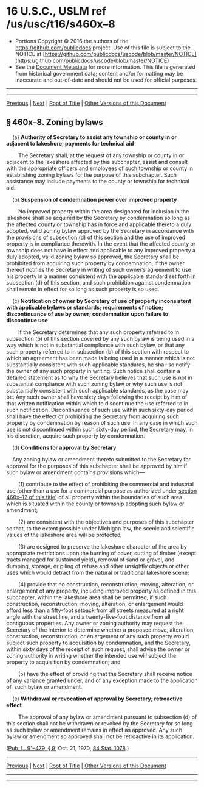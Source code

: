 ---
---

# 16 U.S.C., USLM ref /us/usc/t16/s460x–8

* Portions Copyright © 2016 the authors of the https://github.com/publicdocs project.
  Use of this file is subject to the NOTICE at [https://github.com/publicdocs/uscode/blob/master/NOTICE](https://github.com/publicdocs/uscode/blob/master/NOTICE)
* See the [Document Metadata](././../../../../..//README.md) for more information.
  This file is generated from historical government data; content and/or formatting may be inaccurate and out-of-date and should not be used for official purposes.

----------
----------

[Previous](./../../../../..//us/usc/t16/ch1/schLXXXII/m__us_usc_t16_s460x–7.md) | [Next](./../../../../..//us/usc/t16/ch1/schLXXXII/m__us_usc_t16_s460x–9.md) | [Root of Title](./../../../../../) | [Other Versions of this Document](https://publicdocs.github.io/go/links?ns=uslm&ref=%2Fus%2Fusc%2Ft16%2Fs460x%E2%80%938)

## § 460x–8. Zoning bylaws

    (a) __Authority of Secretary to assist any township or county in or adjacent to lakeshore; payments for technical aid__ 

        The Secretary shall, at the request of any township or county in or adjacent to the lakeshore affected by this subchapter, assist and consult with the appropriate officers and employees of such township or county in establishing zoning bylaws for the purpose of this subchapter. Such assistance may include payments to the county or township for technical aid.

    (b) __Suspension of condemnation power over improved property__ 

        No improved property within the area designated for inclusion in the lakeshore shall be acquired by the Secretary by condemnation so long as the affected county or township has in force and applicable thereto a duly adopted, valid zoning bylaw approved by the Secretary in accordance with the provisions of subsection (d) of this section and the use of improved property is in compliance therewith. In the event that the affected county or township does not have in effect and applicable to any improved property a duly adopted, valid zoning bylaw so approved, the Secretary shall be prohibited from acquiring such property by condemnation, if the owner thereof notifies the Secretary in writing of such owner’s agreement to use his property in a manner consistent with the applicable standard set forth in subsection (d) of this section, and such prohibition against condemnation shall remain in effect for so long as such property is so used.

    (c) __Notification of owner by Secretary of use of property inconsistent with applicable bylaws or standards; requirements of notice; discontinuance of use by owner; condemnation upon failure to discontinue use__ 

        If the Secretary determines that any such property referred to in subsection (b) of this section covered by any such bylaw is being used in a way which is not in substantial compliance with such bylaw, or that any such property referred to in subsection (b) of this section with respect to which an agreement has been made is being used in a manner which is not substantially consistent with such applicable standards, he shall so notify the owner of any such property in writing. Such notice shall contain a detailed statement as to why the Secretary believes that such use is not in substantial compliance with such zoning bylaw or why such use is not substantially consistent with such applicable standards, as the case may be. Any such owner shall have sixty days following the receipt by him of that written notification within which to discontinue the use referred to in such notification. Discontinuance of such use within such sixty-day period shall have the effect of prohibiting the Secretary from acquiring such property by condemnation by reason of such use. In any case in which such use is not discontinued within such sixty-day period, the Secretary may, in his discretion, acquire such property by condemnation.

    (d) __Conditions for approval by Secretary__ 

    Any zoning bylaw or amendment thereto submitted to the Secretary for approval for the purposes of this subchapter shall be approved by him if such bylaw or amendment contains provisions which—

        (1) contribute to the effect of prohibiting the commercial and industrial use (other than a use for a commercial purpose as authorized under [section 460x–12 of this title][/us/usc/t16/s460x–12]) of all property within the boundaries of such area which is situated within the county or township adopting such bylaw or amendment;

        (2) are consistent with the objectives and purposes of this subchapter so that, to the extent possible under Michigan law, the scenic and scientific values of the lakeshore area will be protected;

        (3) are designed to preserve the lakeshore character of the area by appropriate restrictions upon the burning of cover, cutting of timber (except tracts managed for sustained yield), removal of sand or gravel, and dumping, storage, or piling of refuse and other unsightly objects or other uses which would detract from the natural or traditional lakeshore scene;

        (4) provide that no construction, reconstruction, moving, alteration, or enlargement of any property, including improved property as defined in this subchapter, within the lakeshore area shall be permitted, if such construction, reconstruction, moving, alteration, or enlargement would afford less than a fifty-foot setback from all streets measured at a right angle with the street line, and a twenty-five-foot distance from all contiguous properties. Any owner or zoning authority may request the Secretary of the Interior to determine whether a proposed move, alteration, construction, reconstruction, or enlargement of any such property would subject such property to acquisition by condemnation, and the Secretary, within sixty days of the receipt of such request, shall advise the owner or zoning authority in writing whether the intended use will subject the property to acquisition by condemnation; and

        (5) have the effect of providing that the Secretary shall receive notice of any variance granted under, and of any exception made to the application of, such bylaw or amendment.

    (e) __Withdrawal or revocation of approval by Secretary; retroactive effect__ 

        The approval of any bylaw or amendment pursuant to subsection (d) of this section shall not be withdrawn or revoked by the Secretary for so long as such bylaw or amendment remains in effect as approved. Any such bylaw or amendment so approved shall not be retroactive in its application.

([Pub. L. 91–479, § 9][/us/pl/91/479/s9], Oct. 21, 1970, [84 Stat. 1078][/us/stat/84/1078].)

----------

[Previous](./../../../../..//us/usc/t16/ch1/schLXXXII/m__us_usc_t16_s460x–7.md) | [Next](./../../../../..//us/usc/t16/ch1/schLXXXII/m__us_usc_t16_s460x–9.md) | [Root of Title](./../../../../../) | [Other Versions of this Document](https://publicdocs.github.io/go/links?ns=uslm&ref=%2Fus%2Fusc%2Ft16%2Fs460x%E2%80%938)

----------
----------

[/us/usc/t16/s460x–12]: https://publicdocs.github.io/go/links?ns=uslm&ref=%2Fus%2Fusc%2Ft16%2Fs460x%E2%80%9312
[/us/pl/91/479/s9]: https://publicdocs.github.io/go/links?ns=uslm&ref=%2Fus%2Fpl%2F91%2F479%2Fs9
[/us/stat/84/1078]: https://publicdocs.github.io/go/links?ns=uslm&ref=%2Fus%2Fstat%2F84%2F1078


